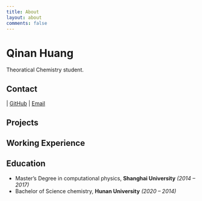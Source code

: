 ```yaml
---
title: About
layout: about
comments: false
---
```

# Qinan Huang

Theoratical Chemistry student.

## Contact

| [GitHub](https://github.com/tetryl-boy)  | [Email](tetryl@hnu.edu.cn) 


## Projects 


## Working Experience



## Education

- Master’s Degree in computational physics, **Shanghai University** *(2014 – 2017)*
- Bachelor of Science chemistry, **Hunan University** *(2020 – 2014)*
